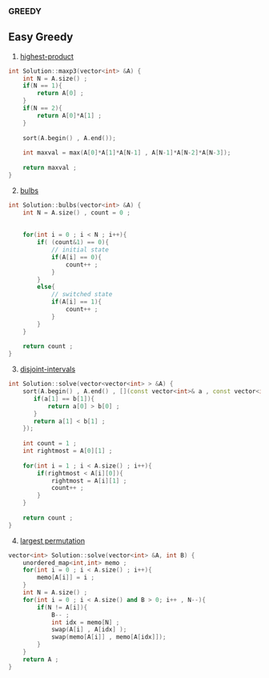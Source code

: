 ### GREEDY

## Easy Greedy

1. [highest-product](https://www.interviewbit.com/problems/highest-product/)
```cpp
int Solution::maxp3(vector<int> &A) {
    int N = A.size() ;
    if(N == 1){
        return A[0] ;
    }
    if(N == 2){
        return A[0]*A[1] ;
    }
    
    sort(A.begin() , A.end());
    
    int maxval = max(A[0]*A[1]*A[N-1] , A[N-1]*A[N-2]*A[N-3]);
    
    return maxval ;
}
```

2. [bulbs](https://www.interviewbit.com/problems/interview-questions/)
```cpp
int Solution::bulbs(vector<int> &A) {
    int N = A.size() , count = 0 ;
    
    
    for(int i = 0 ; i < N ; i++){
        if( (count&1) == 0){
            // initial state
            if(A[i] == 0){
                count++ ;
            }
        }
        else{
            // switched state
            if(A[i] == 1){
                count++ ;
            }
        }
    }
    
    return count ;
}
```

3. [disjoint-intervals](https://www.interviewbit.com/problems/disjoint-intervals/)
```cpp
int Solution::solve(vector<vector<int> > &A) {
    sort(A.begin() , A.end() , [](const vector<int>& a , const vector<int> &b){
       if(a[1] == b[1]){
           return a[0] > b[0] ;
       } 
       return a[1] < b[1] ;
    });
    
    int count = 1 ;
    int rightmost = A[0][1] ;
    
    for(int i = 1 ; i < A.size() ; i++){
        if(rightmost < A[i][0]){
            rightmost = A[i][1] ;
            count++ ;
        }
    }
    
    return count ;
}
```

4. [largest permutation](https://www.interviewbit.com/problems/largest-permutation/)
```cpp
vector<int> Solution::solve(vector<int> &A, int B) {
    unordered_map<int,int> memo ;
    for(int i = 0 ; i < A.size() ; i++){
        memo[A[i]] = i ;
    }
    int N = A.size() ;
    for(int i = 0 ; i < A.size() and B > 0; i++ , N--){
        if(N != A[i]){
            B-- ;
            int idx = memo[N] ;
            swap(A[i] , A[idx] );
            swap(memo[A[i]] , memo[A[idx]]);
        }
    }
    return A ;
}
```
